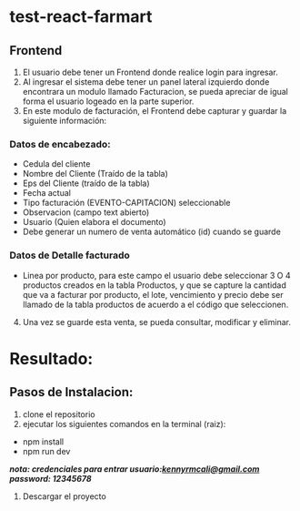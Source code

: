 # test-react-farmart
 
## Frontend
1. El usuario debe tener un Frontend donde realice login para ingresar.
2. Al ingresar el sistema debe tener un panel lateral izquierdo donde encontrara un
modulo llamado Facturacion, se pueda apreciar de igual forma el usuario logeado en la
parte superior.
3. En este modulo de facturación, el Frontend debe capturar y guardar la siguiente
información:
### Datos de encabezado:
- Cedula del cliente
- Nombre del Cliente (Traído de la tabla)
- Eps del Cliente (traído de la tabla)
- Fecha actual
- Tipo facturación (EVENTO-CAPITACION) seleccionable
- Observacion (campo text abierto)
- Usuario (Quien elabora el documento)
- Debe generar un numero de venta automático (id) cuando se guarde

### Datos de Detalle facturado
- Linea por producto, para este campo el usuario debe seleccionar 3 O 4 productos
creados en la tabla Productos, y que se capture la cantidad que va a facturar por
producto, el lote, vencimiento y precio debe ser llamado de la tabla productos de
acuerdo a el código que seleccionen.

4. Una vez se guarde esta venta, se pueda consultar, modificar y eliminar.

# Resultado:

## Pasos de Instalacion:

1. clone el repositorio
2. ejecutar los siguientes comandos en la terminal (raiz):
 * npm install
 * npm run dev

***nota: credenciales para entrar 
usuario:kennyrmcali@gmail.com
password: 12345678***

1. Descargar el proyecto
